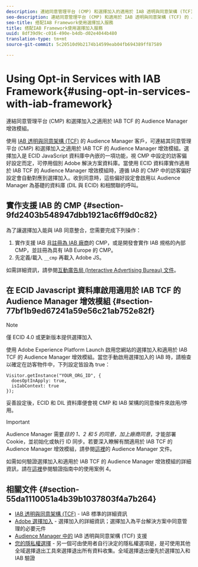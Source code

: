 ```yaml
---
description: 連結同意管理平台 (CMP) 和選擇加入的適用於 IAB 透明與同意架構 (TCF) Audience Manager 增效模組。
seo-description: 連結同意管理平台 (CMP) 和適用於 IAB 透明與同意架構 (TCF) 的 Audience Manager 增效模組。
seo-title: 搭配IAB Framework使用選擇加入服務
title: 搭配IAB Framework使用選擇加入服務
uuid: 8df39d9c-c016-490e-b4db-d02e4044b480
translation-type: tm+mt
source-git-commit: 5c20510d9b2174b14599eab04fb694389ff87589

---
```



# Using Opt-in Services with IAB Framework{#using-opt-in-services-with-iab-framework}

連結同意管理平台 (CMP) 和選擇加入之適用於 IAB TCF 的 Audience Manager 增效模組。

使用 [IAB 透明與同意架構 (TCF)](https://iabtechlab.com/standards/gdpr-transparency-and-consent-framework/) 的 Audience Manager 客戶，可連結其同意管理平台 (CMP) 和選擇加入之適用於 IAB TCF 的 Audience Manager 增效模組。選擇加入是 ECID JavaScript 資料庫中內嵌的一項功能，視 CMP 中設定的訪客偏好設定而定，可停用個別 Adobe 解決方案資料庫。當使用 ECID 資料庫實作適用於 IAB TCF 的 Audience Manager 增效模組時，遵循 IAB 的 CMP 中的訪客偏好設定會自動對應到選擇加入。收到同意時，這些偏好設定會啟用以 Audience Manager 為基礎的資料庫 (DIL 與 ECID) 和相關聯的呼叫。

## 實作支援 IAB 的 CMP {#section-9fd2403b548947dbb1921ac6ff9d0c82}

為了讓選擇加入能與 IAB 同意整合，您需要完成下列操作：

1. 實作支援 IAB 且[註冊為 IAB 廠商](https://vendorlist.consensu.org/vendorlist.json)的 CMP，或是開發會實作 IAB 規格的內部 CMP，並註冊為具有 IAB Europe 的 CMP。
1. 先定義/載入 `__cmp` 再載入 Adobe JS。

如需詳細資訊，請參閱[互動廣告局 (Interactive Advertising Bureau) 文件](https://github.com/InteractiveAdvertisingBureau/GDPR-Transparency-and-Consent-Framework/blob/master/v1.1%20Implementation%20Guidelines.md)。

## 在 ECID Javascript 資料庫啟用適用於 IAB TCF 的 Audience Manager 增效模組 {#section-77bf1b9ed67241a59e56c21ab752e82f}

>[!NOTE]
>
>僅 ECID 4.0 或更新版本提供選擇加入

使用 Adobe Experience Platform Launch 啟用您網站的選擇加入和適用於 IAB TCF 的 Audience Manager 增效模組。當您手動啟用選擇加入的 IAB 時，請檢查以確定在訪客物件中，下列設定皆設為 true：

```
Visitor.getInstance("YOUR_ORG_ID", {  
  doesOptInApply: true,   
  isIabContext: true   
});
```

妥善設定後，ECID 和 DIL 資料庫便會視 CMP 和 IAB 架構的同意條件來啟用/停用。

>[!IMPORTANT]
>
>Audience Manager 需要&#x200B;*目的 1、2 和 5 的同意，加上廠商同意*，才能部署 Cookie，並初始化或執行 ID 同步。若要深入瞭解有關適用於 IAB TCF 的 Audience Manager 增效模組，請參閱[這裡](https://docs.adobe.com/help/en/audience-manager/user-guide/overview/gdpr/aam-iab-plugin.html)的 Audience Manager 文件。

如需如何驗證選擇加入和適用於 IAB TCF 的 Audience Manager 增效模組的詳細資訊，請在[這裡](../../implementation-guides/opt-in-service/testing-optin-and-iab-plugin.md#section-ca5c6f92fbdf4fd29b4acb6b644efbd0)參閱驗證指南中的使用案例 4。

## 相關文件 {#section-55da1110051a4b39b1037803f4a7b264}

* [IAB 透明與同意架構 (TCF)](https://iabtechlab.com/standards/gdpr-transparency-and-consent-framework/) - IAB 標準的詳細資訊
* [Adobe 選擇加入](../../implementation-guides/opt-in-service/optin-overview.md#concept-f9b5db0d27a245fbadd3e19162319360) - 選擇加入的詳細資訊；選擇加入為平台解決方案中同意管理的必要元件
* [Audience Manager 中的](https://docs.adobe.com/content/help/en/audience-manager/user-guide/overview/data-privacy/consent-management/aam-iab-plugin.html) IAB 透明與同意架構 (TCF) 支援
* [您的隱私權選擇](https://www.adobe.com/privacy/opt-out.html#customeruse) - 另一個可由使用者自行決定的隱私權選項是，是可使用其他全域選擇退出工具來選擇退出所有資料收集。全域選擇退出優先於選擇加入和 IAB 驗證

